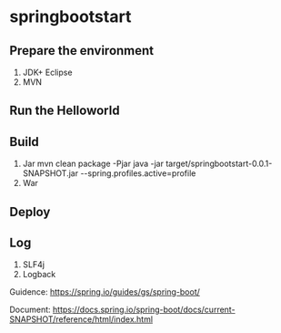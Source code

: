 # springbootstart

## Prepare the environment
1. JDK+ Eclipse
2. MVN

## Run the Helloworld

## Build
1. Jar
mvn clean package -Pjar
java -jar target/springbootstart-0.0.1-SNAPSHOT.jar --spring.profiles.active=profile
2. War
## Deploy

## Log
1. SLF4j
2. Logback

Guidence:
https://spring.io/guides/gs/spring-boot/

Document:
https://docs.spring.io/spring-boot/docs/current-SNAPSHOT/reference/html/index.html